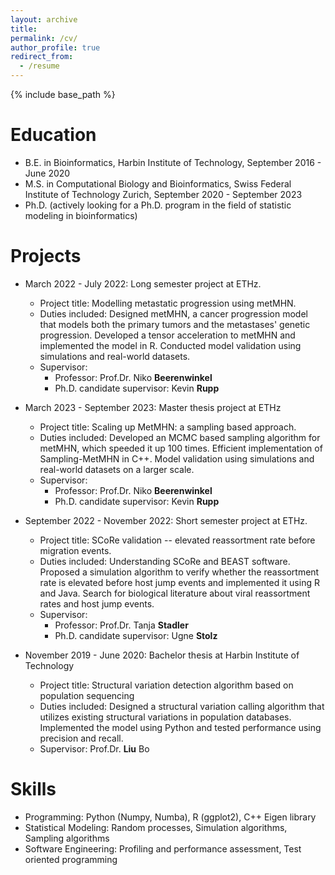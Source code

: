 ```yaml
---
layout: archive
title: 
permalink: /cv/
author_profile: true
redirect_from:
  - /resume
---
```


{% include base_path %}

Education
======
* B.E. in Bioinformatics, Harbin Institute of Technology, September 2016 - June 2020
* M.S. in Computational Biology and Bioinformatics, Swiss Federal Institute of Technology Zurich, September 2020 - September 2023
* Ph.D. (actively looking for a Ph.D. program in the field of statistic modeling in bioinformatics)

Projects
======
* March 2022 - July 2022: Long semester project at ETHz. 
  * Project title: Modelling metastatic progression using metMHN. 
  * Duties included: Designed metMHN, a cancer progression model that models both the primary tumors and the metastases' genetic progression. Developed a tensor acceleration to metMHN and implemented the model in R. Conducted model validation using simulations and real-world datasets.
  * Supervisor: 
    * Professor: Prof.Dr. Niko **Beerenwinkel**
    * Ph.D. candidate supervisor: Kevin **Rupp**

* March 2023 - September 2023: Master thesis project at ETHz
  * Project title: Scaling up MetMHN: a sampling based approach. 
  * Duties included: Developed an MCMC based sampling algorithm for metMHN, which speeded it up 100 times. Efficient implementation of Sampling-MetMHN in C++. Model validation using simulations and real-world datasets on a larger scale. 
  * Supervisor: 
    * Professor: Prof.Dr. Niko **Beerenwinkel**
    * Ph.D. candidate supervisor: Kevin **Rupp**
  
* September 2022 - November 2022: Short semester project at ETHz.
  * Project title: SCoRe validation -- elevated reassortment rate before migration events. 
  * Duties included: Understanding SCoRe and BEAST software. Proposed a simulation algorithm to verify whether the reassortment rate is elevated before host jump events and implemented it using R and Java. Search for biological literature about viral reassortment rates and host jump events. 
  * Supervisor:
    * Professor: Prof.Dr. Tanja **Stadler**
    * Ph.D. candidate supervisor: Ugne **Stolz**

* November 2019 - June 2020: Bachelor thesis at Harbin Institute of Technology
  * Project title: Structural variation detection algorithm based on population sequencing
  * Duties included: Designed a structural variation calling algorithm that utilizes existing structural variations in population databases. Implemented the model using Python and tested performance using precision and recall. 
  * Supervisor: Prof.Dr. **Liu** Bo
  
Skills
======
* Programming: Python (Numpy, Numba), R (ggplot2), C++ Eigen library
* Statistical Modeling: Random processes, Simulation algorithms, Sampling algorithms 
* Software Engineering: Profiling and performance assessment, Test oriented programming

